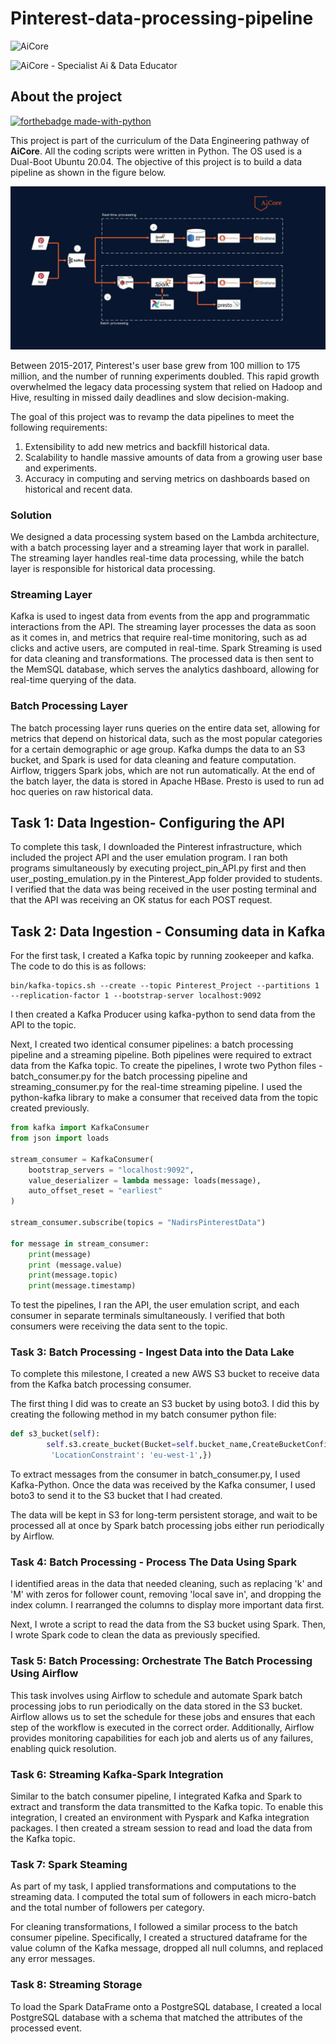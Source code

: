 # Pinterest-data-processing-pipeline

![AiCore](https://img.shields.io/badge/Specialist%20Ai%20%26%20Data-AiCore-orange)


![AiCore - Specialist Ai & Data Educator](https://global-uploads.webflow.com/60b9f2c13b02a6f53378e5ac/61f1595967942c65b274cbb0_Logo%20SVG.svg)


## About the project

[![forthebadge made-with-python](http://ForTheBadge.com/images/badges/made-with-python.svg)](https://www.python.org/)

This project is part of the curriculum of the Data Engineering pathway of **AiCore**.  All the coding scripts were written in Python. The OS used is a Dual-Boot Ubuntu 20.04. The objective of this project is to build a data pipeline as shown in the figure below.

![Data Pipeline - UML Diagram](./images/UML_Diagram_For_Pintrest_Project.jpg)

Between 2015-2017, Pinterest's user base grew from 100 million to 175 million, and the number of running experiments doubled. This rapid growth overwhelmed the legacy data processing system that relied on Hadoop and Hive, resulting in missed daily deadlines and slow decision-making.

The goal of this project was to revamp the data pipelines to meet the following requirements:

1. Extensibility to add new metrics and backfill historical data.
2. Scalability to handle massive amounts of data from a growing user base and experiments.
3. Accuracy in computing and serving metrics on dashboards based on historical and recent data.

### Solution

We designed a data processing system based on the Lambda architecture, with a batch processing layer and a streaming layer that work in parallel. The streaming layer handles real-time data processing, while the batch layer is responsible for historical data processing.

### Streaming Layer

Kafka is used to ingest data from events from the app and programmatic interactions from the API. The streaming layer processes the data as soon as it comes in, and metrics that require real-time monitoring, such as ad clicks and active users, are computed in real-time. Spark Streaming is used for data cleaning and transformations. The processed data is then sent to the MemSQL database, which serves the analytics dashboard, allowing for real-time querying of the data.

### Batch Processing Layer

The batch processing layer runs queries on the entire data set, allowing for metrics that depend on historical data, such as the most popular categories for a certain demographic or age group. Kafka dumps the data to an S3 bucket, and Spark is used for data cleaning and feature computation. Airflow, triggers Spark jobs, which are not run automatically. At the end of the batch layer, the data is stored in Apache HBase. Presto is used to run ad hoc queries on raw historical data.


## Task 1: Data Ingestion- Configuring the API 
To complete this task, I downloaded the Pinterest infrastructure, which included the project API and the user emulation program. I ran both programs simultaneously by executing project_pin_API.py first and then user_posting_emulation.py in the Pinterest_App folder provided to students. I verified that the data was being received in the user posting terminal and that the API was receiving an OK status for each POST request.

## Task 2: Data Ingestion - Consuming data in Kafka

For the first task, I created a Kafka topic by running zookeeper and kafka. The code to do this is as follows:

```
bin/kafka-topics.sh --create --topic Pinterest_Project --partitions 1 --replication-factor 1 --bootstrap-server localhost:9092
```
I then created a Kafka Producer using kafka-python to send data from the API to the topic.

Next, I created two identical consumer pipelines: a batch processing pipeline and a streaming pipeline. Both pipelines were required to extract data from the Kafka topic. To create the pipelines, I wrote two Python files - batch_consumer.py for the batch processing pipeline and streaming_consumer.py for the real-time streaming pipeline. I used the python-kafka library to make a consumer that received data from the topic created previously.

```python
from kafka import KafkaConsumer
from json import loads

stream_consumer = KafkaConsumer(
    bootstrap_servers = "localhost:9092",
    value_deserializer = lambda message: loads(message),
    auto_offset_reset = "earliest"
)

stream_consumer.subscribe(topics = "NadirsPinterestData")

for message in stream_consumer:
    print(message)
    print (message.value)
    print(message.topic)
    print(message.timestamp)

```

To test the pipelines, I ran the API, the user emulation script, and each consumer in separate terminals simultaneously. I verified that both consumers were receiving the data sent to the topic.

### Task 3: Batch Processing - Ingest Data into the Data Lake
To complete this milestone, I created a new AWS S3 bucket to receive data from the Kafka batch processing consumer.

The first thing I did was to create an S3 bucket by using boto3. I did this by creating the following method in my batch consumer python file:

```python
def s3_bucket(self):
        self.s3.create_bucket(Bucket=self.bucket_name,CreateBucketConfiguration={
         'LocationConstraint': 'eu-west-1',})
```

To extract messages from the consumer in batch_consumer.py, I used Kafka-Python. Once the data was received by the Kafka consumer, I used boto3 to send it to the S3 bucket that I had created.

The data will be kept in S3 for long-term persistent storage, and wait to be processed all at once by Spark batch processing jobs either run periodically by Airflow. 


### Task 4: Batch Processing - Process The Data Using Spark 
I identified areas in the data that needed cleaning, such as replacing 'k' and 'M' with zeros for follower count, removing 'local save in', and dropping the index column. I rearranged the columns to display more important data first.

Next, I wrote a script to read the data from the S3 bucket using Spark. Then, I wrote Spark code to clean the data as previously specified.

### Task 5: Batch Processing: Orchestrate The Batch Processing Using Airflow

This task involves using Airflow to schedule and automate Spark batch processing jobs to run periodically on the data stored in the S3 bucket. Airflow allows us to set the schedule for these jobs and ensures that each step of the workflow is executed in the correct order. Additionally, Airflow provides monitoring capabilities for each job and alerts us of any failures, enabling quick resolution.

### Task 6: Streaming Kafka-Spark Integration
Similar to the batch consumer pipeline, I integrated Kafka and Spark to extract and transform the data transmitted to the Kafka topic. To enable this integration, I created an environment with Pyspark and Kafka integration packages. I then created a stream session to read and load the data from the Kafka topic. 

### Task 7: Spark Steaming
 As part of my task, I applied transformations and computations to the streaming data. I computed the total sum of followers in each micro-batch and the total number of followers per category.

For cleaning transformations, I followed a similar process to the batch consumer pipeline. Specifically, I created a structured dataframe for the value column of the Kafka message, dropped all null columns, and replaced any error messages.

### Task 8: Streaming Storage
To load the Spark DataFrame onto a PostgreSQL database, I created a local PostgreSQL database with a schema that matched the attributes of the processed event.